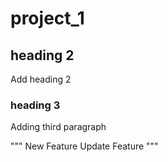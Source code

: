 # project_1

## heading 2
Add heading 2

### heading 3
Adding third paragraph

"""
    New Feature
    Update Feature
"""